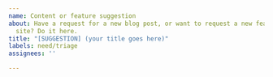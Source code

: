 ```yaml
---
name: Content or feature suggestion
about: Have a request for a new blog post, or want to request a new feature for this
  site? Do it here.
title: "[SUGGESTION] (your title goes here)"
labels: need/triage
assignees: ''

---
```


<!--
Hello! To ensure this issue is correctly addressed as soon as possible by the IPFS team, please try to make sure:

- A clear description is provided. It should includes as much relevant information as possible and clear scope for the issue to be actionable. If you have any images or sketches to go along with the suggestion, please include them here.

JUST WANT TO SUGGEST ADDING A LINK TO THE SITE, rather than a blog post? Use this quick form instead: https://airtable.com/shrNH8YWole1xc70I

FOR GENERAL DISCUSSION, HELP OR QUESTIONS, please see the options at https://ipfs.io/help or head directly to https://discuss.ipfs.io.

(you can delete this section after reading)
-->

